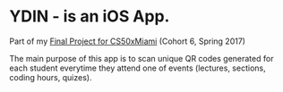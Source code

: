 # YDIN - is an iOS App.

Part of my [Final Project for CS50xMiami](https://github.com/JackRus/YDIN-Web-Part) (Cohort 6, Spring 2017)

The main purpose of this app is to scan unique QR codes generated for each student everytime they attend one of events (lectures, sections, coding hours, quizes).

